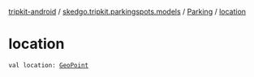 [tripkit-android](../../index.md) / [skedgo.tripkit.parkingspots.models](../index.md) / [Parking](index.md) / [location](./location.md)

# location

`val location: `[`GeoPoint`](../../skedgo.tripkit.location/-geo-point/index.md)